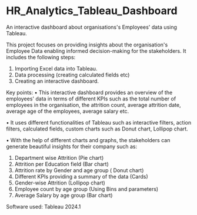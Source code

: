 # HR_Analytics_Tableau_Dashboard
An interactive dashboard about organisations's Employees' data using Tableau.

This project focuses on providing insights about the organisation's Employee Data enabling informed decision-making for the stakeholders. It includes the following steps:
1. Importing Excel data into Tableau.
2. Data processing (creating calculated fields etc)
3. Creating an interactive dashboard.

Key points:
• This interactive dashboard provides an overview of the employees' data in terms of different KPIs such as the total number of employees in the organisation, the attrition count, average attrition date, average age of the employees, average salary etc.

• It uses different functionalities of Tableau such as interactive filters, action filters, calculated fields, custom charts such as Donut chart, Lollipop chart.

• With the help of different charts and graphs, the stakeholders can generate beautiful insights for their company such as:
1. Department wise Attrition (Pie chart)
2. Attrition per Education field (Bar chart)
3. Attrition rate by Gender and age group ( Donut chart)
4. Different KPIs providing a summary of the data (Cards)
5. Gender-wise Attrition (Lollipop chart)
6. Employee count by age group (Using Bins and parameters)
7. Average Salary by age group (Bar chart)

Software used: Tableau 2024.1
